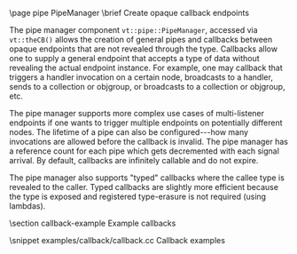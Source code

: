 \page pipe PipeManager
\brief Create opaque callback endpoints

The pipe manager component `vt::pipe::PipeManager`, accessed via `vt::theCB()`
allows the creation of general pipes and callbacks between opaque endpoints that
are not revealed through the type. Callbacks allow one to supply a general
endpoint that accepts a type of data without revealing the actual endpoint
instance. For example, one may callback that triggers a handler invocation on a
certain node, broadcasts to a handler, sends to a collection or objgroup,
or broadcasts to a collection or objgroup, etc.

The pipe manager supports more complex use cases of multi-listener endpoints if
one wants to trigger multiple endpoints on potentially different nodes. The
lifetime of a pipe can also be configured---how many invocations are allowed
before the callback is invalid. The pipe manager has a reference count for each
pipe which gets decremented with each signal arrival. By default, callbacks are
infinitely callable and do not expire.

The pipe manager also supports "typed" callbacks where the callee type is
revealed to the caller. Typed callbacks are slightly more efficient because the
type is exposed and registered type-erasure is not required (using lambdas).

\section callback-example Example callbacks

\snippet examples/callback/callback.cc Callback examples
